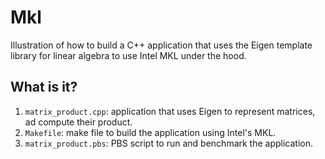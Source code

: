 # Mkl

Illustration of how to build a C++ application that uses the Eigen
template library for linear algebra to use Intel MKL under the hood.

## What is it?

1. `matrix_product.cpp`: application that uses Eigen to represent
    matrices, ad compute their product.
1. `Makefile`: make file to build the application using Intel's MKL.
1. `matrix_product.pbs`: PBS script to run and benchmark the
    application.
